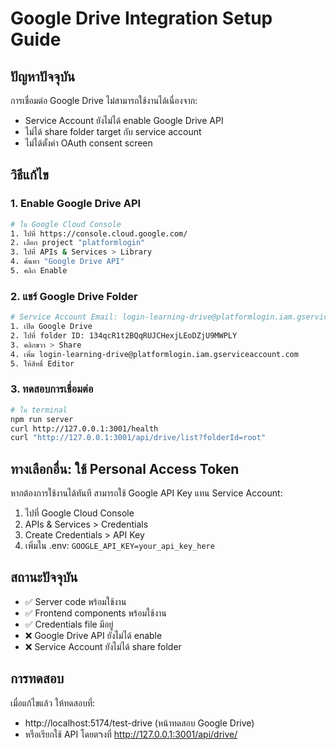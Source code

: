 # Google Drive Integration Setup Guide

## ปัญหาปัจจุบัน
การเชื่อมต่อ Google Drive ไม่สามารถใช้งานได้เนื่องจาก:
- Service Account ยังไม่ได้ enable Google Drive API
- ไม่ได้ share folder target กับ service account
- ไม่ได้ตั้งค่า OAuth consent screen

## วิธีแก้ไข

### 1. Enable Google Drive API
```bash
# ใน Google Cloud Console
1. ไปที่ https://console.cloud.google.com/
2. เลือก project "platformlogin"
3. ไปที่ APIs & Services > Library
4. ค้นหา "Google Drive API"
5. คลิก Enable
```

### 2. แชร์ Google Drive Folder
```bash
# Service Account Email: login-learning-drive@platformlogin.iam.gserviceaccount.com
1. เปิด Google Drive
2. ไปที่ folder ID: 134qcR1t2BQqRUJCHexjLEoDZjU9MWPLY
3. คลิกขวา > Share
4. เพิ่ม login-learning-drive@platformlogin.iam.gserviceaccount.com
5. ให้สิทธิ์ Editor
```

### 3. ทดสอบการเชื่อมต่อ
```bash
# ใน terminal
npm run server
curl http://127.0.0.1:3001/health
curl "http://127.0.0.1:3001/api/drive/list?folderId=root"
```

## ทางเลือกอื่น: ใช้ Personal Access Token
หากต้องการใช้งานได้ทันที สามารถใช้ Google API Key แทน Service Account:

1. ไปที่ Google Cloud Console
2. APIs & Services > Credentials
3. Create Credentials > API Key
4. เพิ่มใน .env: `GOOGLE_API_KEY=your_api_key_here`

## สถานะปัจจุบัน
- ✅ Server code พร้อมใช้งาน
- ✅ Frontend components พร้อมใช้งาน  
- ✅ Credentials file มีอยู่
- ❌ Google Drive API ยังไม่ได้ enable
- ❌ Service Account ยังไม่ได้ share folder

## การทดสอบ
เมื่อแก้ไขแล้ว ให้ทดสอบที่:
- http://localhost:5174/test-drive (หน้าทดสอบ Google Drive)
- หรือเรียกใช้ API โดยตרงที่ http://127.0.0.1:3001/api/drive/